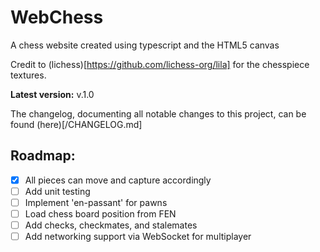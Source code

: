 # WebChess
A chess website created using typescript and the HTML5 canvas

Credit to (lichess)[https://github.com/lichess-org/lila] for the chesspiece textures.

**Latest version:** v.1.0

The changelog, documenting all notable changes to this project, can be found (here)[/CHANGELOG.md]

## Roadmap:
- [x] All pieces can move and capture accordingly 
- [ ] Add unit testing
- [ ] Implement 'en-passant' for pawns
- [ ] Load chess board position from FEN
- [ ] Add checks, checkmates, and stalemates
- [ ] Add networking support via WebSocket for multiplayer
